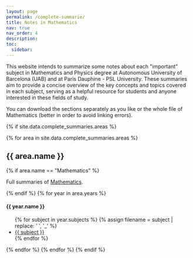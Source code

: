```yaml
---
layout: page
permalink: /complete-summarie/
title: Notes in Mathematics
nav: true
nav_order: 4
description:
toc:
  sidebar:
---
```


<div class="post-description">
  <p>This website intends to summarize some notes about each "important" subject in Mathematics and Physics degree at Autonomous University of Barcelona (UAB) and at Paris Dauphine - PSL University. These summaries aim to provide a concise overview of the key concepts and topics covered in each subject, serving as a helpful resource for students and anyone interested in these fields of study.</p>
  <p>You can download the sections separately as you like or the whole file of Mathematics (better in order to avoid linking errors).</p>
</div>

{% if site.data.complete_summaries.areas %}

{% for area in site.data.complete_summaries.areas %}

<h2>{{ area.name }}</h2>
{% if area.name == "Mathematics" %}
<p>Full summaries of <a href="https://github.com/victorballester7/Complete-summaries/releases/latest/download/main_math.pdf" target="_top">Mathematics</a>.</p>
{% endif %}
{% for year in area.years %}
<h4>{{ year.name }}</h4>
<ul>
{% for subject in year.subjects %}
{% assign filename = subject | replace: ' ', '_' %}
  <li><a href="https://github.com/victorballester7/complete-summaries/releases/latest/download/{{ filename }}.pdf">{{ subject }}</a></li>
{% endfor %}
</ul>
{% endfor %}
{% endfor %}
{% endif %}
